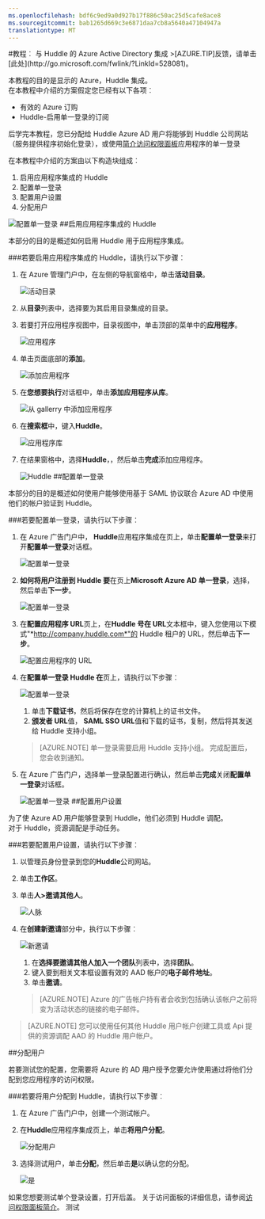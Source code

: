 ```yaml
---
ms.openlocfilehash: bdf6c9ed9a0d927b17f886c50ac25d5cafe8ace8
ms.sourcegitcommit: bab1265d669c3e6871daa7cb8a5640a47104947a
translationtype: MT
---
```

<properties pageTitle="教程︰ Azure Active Directory 集成与 Huddle |Microsoft Azure" description="了解如何使用 Azure Active Directory Huddle 启用单一登录、 自动化资源调配，和更多。" services="active-directory" authors="MarkusVi"  documentationCenter="na" manager="stevenpo"/>
<tags ms.service="active-directory" ms.devlang="na" ms.topic="article" ms.tgt_pltfrm="na" ms.workload="identity" ms.date="08/01/2015" ms.author="markvi" />
#教程︰ 与 Huddle 的 Azure Active Directory 集成
>[AZURE.TIP]反馈，请单击[此处](http://go.microsoft.com/fwlink/?LinkId=528081)。
  
本教程的目的是显示的 Azure，Huddle 集成。  
在本教程中介绍的方案假定您已经有以下各项︰

-   有效的 Azure 订购
-   Huddle-启用单一登录的订阅
  
后学完本教程，您已分配给 Huddle Azure AD 用户将能够到 Huddle 公司网站 （服务提供程序初始化登录），或使用[简介访问权限面板](https://msdn.microsoft.com/library/dn308586)应用程序的单一登录
  
在本教程中介绍的方案由以下构造块组成︰

1.  启用应用程序集成的 Huddle
2.  配置单一登录
3.  配置用户设置
4.  分配用户

![配置单一登录](./media/active-directory-saas-huddle-tutorial/IC787830.png "Configure Single Sign-On")
##启用应用程序集成的 Huddle
  
本部分的目的是概述如何启用 Huddle 用于应用程序集成。

###若要启用应用程序集成的 Huddle，请执行以下步骤︰

1.  在 Azure 管理门户中，在左侧的导航窗格中，单击**活动目录**。

    ![活动目录](./media/active-directory-saas-huddle-tutorial/IC700993.png "Active Directory")

2.  从**目录**列表中，选择要为其启用目录集成的目录。

3.  若要打开应用程序视图中，目录视图中，单击顶部的菜单中的**应用程序**。

    ![应用程序](./media/active-directory-saas-huddle-tutorial/IC700994.png "Applications")

4.  单击页面底部的**添加**。

    ![添加应用程序](./media/active-directory-saas-huddle-tutorial/IC749321.png "Add application")

5.  在**您想要执行**对话框中，单击**添加应用程序从库**。

    ![从 gallerry 中添加应用程序](./media/active-directory-saas-huddle-tutorial/IC749322.png "Add an application from gallerry")

6.  在**搜索框**中，键入**Huddle**。

    ![应用程序库](./media/active-directory-saas-huddle-tutorial/IC787831.png "Application Gallery")

7.  在结果窗格中，选择**Huddle**，，然后单击**完成**添加应用程序。

    ![Huddle](./media/active-directory-saas-huddle-tutorial/IC787832.png "Huddle")
##配置单一登录
  
本部分的目的是概述如何使用户能够使用基于 SAML 协议联合 Azure AD 中使用他们的帐户验证到 Huddle。

###若要配置单一登录，请执行以下步骤︰

1.  在 Azure 广告门户中， **Huddle**应用程序集成在页上，单击**配置单一登录**来打开**配置单一登录**对话框。

    ![配置单一登录](./media/active-directory-saas-huddle-tutorial/IC787833.png "Configure Single Sign-On")

2.  **如何将用户注册到 Huddle 要**在页上**Microsoft Azure AD 单一登录**，选择，然后单击**下一步**。

    ![配置单一登录](./media/active-directory-saas-huddle-tutorial/IC787834.png "Configure Single Sign-On")

3.  在**配置应用程序 URL**页上，在**Huddle 号在 URL**文本框中，键入您使用以下模式"*http://company.huddle.com*"的 Huddle 租户的 URL，然后单击**下一步**。

    ![配置应用程序的 URL](./media/active-directory-saas-huddle-tutorial/IC787835.png "Configure App URL")

4.  在**配置单一登录 Huddle 在**页上，请执行以下步骤︰

    ![配置单一登录](./media/active-directory-saas-huddle-tutorial/IC787836.png "Configure Single Sign-On")

    1.  单击**下载证书**，然后将保存在您的计算机上的证书文件。
    2.  **颁发者 URL**值， **SAML SSO URL**值和下载的证书，复制，然后将其发送给 Huddle 支持小组。

    >[AZURE.NOTE] 单一登录需要启用 Huddle 支持小组。
完成配置后，您会收到通知。

5.  在 Azure 广告门户，选择单一登录配置进行确认，然后单击**完成**关闭**配置单一登录**对话框。

    ![配置单一登录](./media/active-directory-saas-huddle-tutorial/IC787837.png "Configure Single Sign-On")
##配置用户设置
  
为了使 Azure AD 用户能够登录到 Huddle，他们必须到 Huddle 调配。  
对于 Huddle，资源调配是手动任务。

###若要配置用户设置，请执行以下步骤︰

1.  以管理员身份登录到您的**Huddle**公司网站。

2.  单击**工作区**。

3.  单击**人\>邀请其他人**。

    ![人脉](./media/active-directory-saas-huddle-tutorial/IC787838.png "People")

4.  在**创建新邀请**部分中，执行以下步骤︰

    ![新邀请](./media/active-directory-saas-huddle-tutorial/IC787839.png "New Invitation")

    1.  在**选择要邀请其他人加入一个团队**列表中，选择**团队**。
    2.  键入要到相关文本框设置有效的 AAD 帐户的**电子邮件地址**。
    3.  单击**邀请**。

    >[AZURE.NOTE] Azure 的广告帐户持有者会收到包括确认该帐户之前将变为活动状态的链接的电子邮件。

>[AZURE.NOTE] 您可以使用任何其他 Huddle 用户帐户创建工具或 Api 提供的资源调配 AAD 的 Huddle 用户帐户。

##分配用户
  
若要测试您的配置，您需要将 Azure 的 AD 用户授予您要允许使用通过将他们分配到您应用程序的访问权限。

###若要将用户分配到 Huddle，请执行以下步骤︰

1.  在 Azure 广告门户中，创建一个测试帐户。

2.  在**Huddle**应用程序集成页上，单击**将用户分配**。

    ![分配用户](./media/active-directory-saas-huddle-tutorial/IC787840.png "Assign Users")

3.  选择测试用户，单击**分配**，然后单击**是**以确认您的分配。

    ![是](./media/active-directory-saas-huddle-tutorial/IC767830.png "Yes")
  
如果您想要测试单个登录设置，打开后盖。 关于访问面板的详细信息，请参阅[访问权限面板简介](https://msdn.microsoft.com/library/dn308586)。
测试

